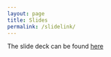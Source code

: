 ```yaml
---
layout: page
title: Slides 
permalink: /slidelink/
---
```


The slide deck can be found [here](/slides/)
